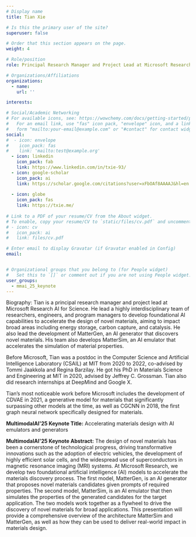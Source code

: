 ```yaml
---
# Display name
title: Tian Xie

# Is this the primary user of the site?
superuser: false

# Order that this section appears on the page.
weight: 4

# Role/position
role: Principal Research Manager and Project Lead at Microsoft Research AI for Science

# Organizations/Affiliations
organizations:
  - name:
    url: ''

interests:

# Social/Academic Networking
# For available icons, see: https://wowchemy.com/docs/getting-started/page-builder/#icons
#   For an email link, use "fas" icon pack, "envelope" icon, and a link in the
#   form "mailto:your-email@example.com" or "#contact" for contact widget.
social:
#  - icon: envelope
#    icon_pack: fas
#    link: 'mailto:test@example.org'
  - icon: linkedin
    icon_pack: fab
    link: https://www.linkedin.com/in/txie-93/
  - icon: google-scholar
    icon_pack: ai
    link: https://scholar.google.com/citations?user=xFbOAf8AAAAJ&hl=en
    
  - icon: globe
    icon_pack: fas
    link: https://txie.me/
 
# Link to a PDF of your resume/CV from the About widget.
# To enable, copy your resume/CV to `static/files/cv.pdf` and uncomment the lines below.
# - icon: cv
#   icon_pack: ai
#   link: files/cv.pdf

# Enter email to display Gravatar (if Gravatar enabled in Config)
email: 


# Organizational groups that you belong to (for People widget)
#   Set this to `[]` or comment out if you are not using People widget.
user_groups:
  - mmai_25_keynote
---
```

Biography: Tian is a principal research manager and project lead at Microsoft Research AI for Science. He lead a highly interdisciplinary team of researchers, engineers, and program managers to develop foundational AI capabilities to accelerate the design of novel materials, aiming to impact broad areas including energy storage, carbon capture, and catalysis. He also lead the development of MatterGen, an AI generator that discovers novel materials. His team also develops MatterSim, an AI emulator that accelerates the simulation of material properties.

Before Microsoft, Tian was a postdoc in the Computer Science and Artificial Intelligence Laboratory (CSAIL) at MIT from 2020 to 2022, co-advised by Tommi Jaakkola and Regina Barzilay. He got his PhD in Materials Science and Engineering at MIT in 2020, advised by Jeffrey C. Grossman. Tian also did research internships at DeepMind and Google X.

Tian’s most noticeable work before Microsoft includes the development of CDVAE in 2021, a generative model for materials that significantly surpassing other models at the time, as well as CGCNN in 2018, the first graph neural network specifically designed for materials.

**MultimodalAI'25 Keynote Title:** Accelerating materials design with AI emulators and generators

**MultimodalAI'25 Keynote Abstract:** The design of novel materials has been a cornerstone of technological progress, driving transformative innovations such as the adoption of electric vehicles, the development of highly efficient solar cells, and the widespread use of superconductors in magnetic resonance imaging (MRI) systems. At Microsoft Research, we develop two foundational artificial intelligence (AI) models to accelerate the materials discovery process. The first model, MatterGen, is an AI generator that proposes novel materials candidates given prompts of required properties. The second model, MatterSim, is an AI emulator that then simulates the properties of the generated candidates for the target application. The two models work together as a flywheel to drive the discovery of novel materials for broad applications. This presentation will provide a comprehensive overview of the architecture MatterSim and MatterGen, as well as how they can be used to deliver real-world impact in materials design. 

